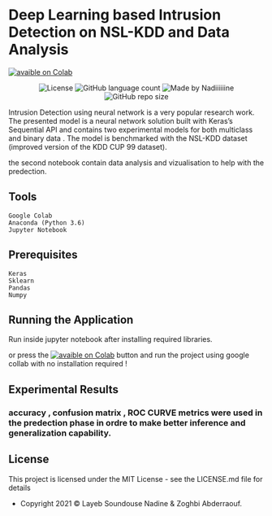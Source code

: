 # Deep Learning based Intrusion Detection on NSL-KDD and Data Analysis 

  [![avaible on Colab](https://colab.research.google.com/assets/colab-badge.svg)](https://colab.research.google.com/https://github.com/Nadiiiiiine/Intrusion-Detection-Data-Analysis-with-ConvNets-on-NSL-KDD/blob/main/TP_NSL_KDD_DeepLearning.ipynb)

<p align="center">
  <img alt="License" src="https://img.shields.io/badge/license-MIT-%237159c1">
  
    
  <img alt="GitHub language count" src="https://img.shields.io/github/languages/count/Nadiiiiiine/TP_Bdh?color=red">
  



<img alt="Made by Nadiiiiiine " src="https://img.shields.io/badge/made%20by-Nadiiiiiine-%237159c1">
  
      


  <img alt="GitHub repo size" src="https://img.shields.io/github/repo-size/Nadiiiiiine/TP_Bdh?237159c1&label=size&logo=size">
  </p>



Intrusion Detection using neural network is a very popular research work. The presented model is a neural network solution built with Keras’s Sequential API and contains 
two experimental models for both multiclass and binary data . 
The model is benchmarked with the NSL-KDD dataset (improved version of the KDD CUP 99 dataset).

the second notebook contain data analysis and vizualisation to help with the predection.

## Tools
    Google Colab 
    Anaconda (Python 3.6)
    Jupyter Notebook
    
## Prerequisites
    Keras
    Sklearn
    Pandas
    Numpy

## Running the Application

Run inside jupyter notebook after installing required libraries. 

or press the 
  [![avaible on Colab](https://colab.research.google.com/assets/colab-badge.svg)](https://colab.research.google.com/github/googlecolab/https://github.com/Nadiiiiiine/Intrusion-Detection-Data-Analysis-with-ConvNets-on-NSL-KDD/blob/main/TP_NSL_KDD_DeepLearning.ipynb)  button and run the project using google collab with no installation required ! 

## Experimental Results
### accuracy , confusion matrix , ROC CURVE metrics were used in the predection phase in ordre to make better inference and generalization capability.


## License
This project is licensed under the MIT License - see the LICENSE.md file for details
- Copyright 2021 © Layeb Soundouse Nadine & Zoghbi Abderraouf.







